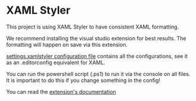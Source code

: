 # XAML Styler

This project is using XAML Styler to have consistent XAML formatting.

We recommend installing the visual studio extension for best results. The formatting will happen on save via this extension.

[settings.xamlstyler configuration file](..\settings.xamlstyler) contains all the configurations, see it as an .editorconfig equivalent for XAML.

You can run the powershell script (.ps1) to run it via the console on all files. It is important to do this if you change something in the config!

You can read the [extension's documentation](https://github.com/Xavalon/XamlStyler/wiki)
